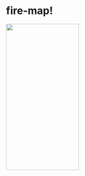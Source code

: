 # fire-map!
<img src="https://user-images.githubusercontent.com/74016134/184351488-d3a2dd6e-9247-41c7-8ffd-dc69299be31c.jpg" width="200" height="400" />
